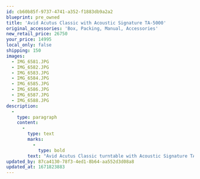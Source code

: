 ```yaml
---
id: cb60b85f-9737-4741-a352-f1883db9a2a2
blueprint: pre_owned
title: 'Avid Acutus Classic with Acoustic Signature TA-5000'
original_accessories: 'Box, Packing, Manual, Accessories'
new_retail_price: 26750
your_price: 14995
local_only: false
shipping: 150
images:
  - IMG_6581.JPG
  - IMG_6582.JPG
  - IMG_6583.JPG
  - IMG_6584.JPG
  - IMG_6585.JPG
  - IMG_6586.JPG
  - IMG_6587.JPG
  - IMG_6588.JPG
description:
  -
    type: paragraph
    content:
      -
        type: text
        marks:
          -
            type: bold
        text: "Avid Acutus Classic turntable with Acoustic Signature TA-5000 9\" tonearm. Table and arm are in excellent physical and functional condition with original box, packing and accessories. Table/arm sold as new for $26,750.00. High-mass full-floating suspension with subterranean bass reproduction and incredible dynamics. Outboard motor/speed controller.\_"
updated_by: 87ca4130-78f3-4ed1-8b64-aa552d3d08a8
updated_at: 1671823883
---
```


